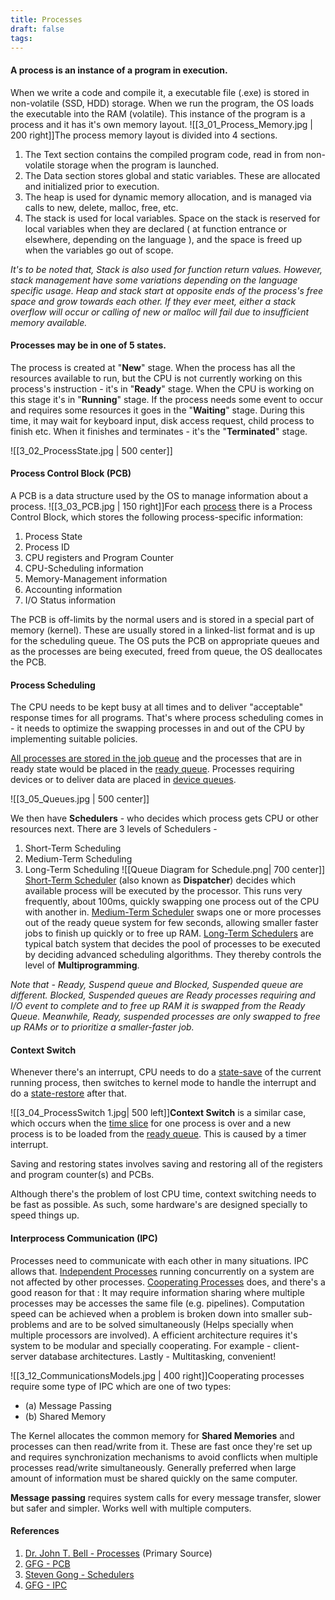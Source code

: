 ```yaml
---
title: Processes
draft: false
tags:
---
```

#### A process is an instance of a program in execution.

When we write a code and compile it, a executable file (.exe) is stored in non-volatile (SSD, HDD) storage.  When we run the program, the OS loads the executable into the RAM (volatile). This instance of the program is a process and it has it's own memory layout.
![[3_01_Process_Memory.jpg | 200 right]]The process memory layout is divided into 4 sections.

1. The Text section contains the compiled program code, read in from non-volatile storage when the program is launched.
2. The Data section stores global and static variables. These are allocated and initialized prior to execution.
3. The heap is used for dynamic memory allocation, and is managed via calls to new, delete, malloc, free, etc.
4. The stack is used for local variables. Space on the stack is reserved for local variables when they are declared ( at function entrance or elsewhere, depending on the language ), and the space is freed up when the variables go out of scope.

*It's to be noted that, Stack is also used for function return values. However, stack management have some variations depending on the language specific usage. Heap and stack start at opposite ends of the process's free space and grow towards each other. If they ever meet, either a stack overflow will occur or calling of new or malloc will fail due to insufficient memory available.*

#### Processes may be in one of 5 states.

The process is created at "**New**" stage. When the process has all the resources available to run, but the CPU is not currently working on this process's instruction - it's in "**Ready**" stage. When the CPU is working on this stage it's in "**Running**" stage. If the process needs some event to occur and requires some resources it goes in the "**Waiting**" stage. During this time, it may wait for keyboard input, disk access request, child process to finish etc.  When it finishes and terminates - it's the "**Terminated**" stage.

![[3_02_ProcessState.jpg | 500 center]]

#### Process Control Block (PCB)

A PCB is a data structure used by the OS to manage information about a process.
![[3_03_PCB.jpg | 150 right]]For each <u>process</u> there is a Process Control Block, which stores the following process-specific information:

1. Process State
2. Process ID
3. CPU registers and Program Counter
4. CPU-Scheduling information
5. Memory-Management information
6. Accounting information
7. I/O Status information

The PCB is off-limits by the normal users and is stored in a special part of memory (kernel). These are usually stored in a linked-list format and is up for the scheduling queue. The OS puts the PCB on appropriate queues and as the processes are being executed, freed from queue, the OS deallocates the PCB.

#### Process Scheduling

The CPU needs to be kept busy at all times and to deliver "acceptable" response times for all programs. That's where process scheduling comes in - it needs to optimize the swapping processes in and out of the CPU by implementing suitable policies.

<u>All processes are stored in the job queue</u> and the processes that are in ready state would be placed in  the <u>ready queue</u>. Processes requiring devices or to deliver data are placed in <u>device queues</u>.

![[3_05_Queues.jpg | 500 center]]

We then have **Schedulers** - who decides which process gets CPU or other resources next. There are 3 levels of Schedulers -

1. Short-Term Scheduling
2. Medium-Term Scheduling
3. Long-Term Scheduling
   ![[Queue Diagram for Schedule.png| 700 center]]
   <u>Short-Term Scheduler</u> (also known as **Dispatcher**) decides which available process will be executed by the processor. This runs very frequently, about 100ms, quickly swapping one process out of the CPU with another in.  <u>Medium-Term Scheduler</u> swaps one or more processes out of the ready queue system for few seconds, allowing smaller faster jobs to finish up quickly or to free up RAM. <u>Long-Term Schedulers</u> are typical batch system that decides the pool of processes to be executed by deciding advanced scheduling algorithms. They thereby controls the level of **Multiprogramming**.

*Note that - Ready, Suspend queue and Blocked, Suspended queue are different. Blocked, Suspended queues are Ready processes requiring and I/O event to complete and to free up RAM it is swapped from the Ready Queue. Meanwhile, Ready, suspended processes are only swapped to free up RAMs or to prioritize a smaller-faster job.*

#### Context Switch

Whenever there's an interrupt, CPU needs to do a <u>state-save</u> of the current running process, then switches to kernel mode to handle the interrupt and do a <u>state-restore</u> after that.

![[3_04_ProcessSwitch 1.jpg| 500 left]]**Context Switch** is a similar case, which occurs when the <u>time slice</u> for one process is over and a new process is to be loaded from the <u>ready queue</u>. This is caused by a timer interrupt.

Saving and restoring states involves saving and restoring all of the registers and program counter(s) and PCBs.

Although there's the problem of lost CPU time, context switching needs to be fast as possible. As such, some hardware's are designed specially to speed things up.

#### Interprocess Communication (IPC)

Processes need to communicate with each other in many situations. IPC allows that.
<u>Independent Processes</u> running concurrently on a system are not affected by other processes. <u>Cooperating Processes</u> does, and there's a good reason for that :
	It may require information sharing where multiple processes may be accesses the same file (e.g. pipelines). Computation speed can be achieved when a problem is broken down into smaller sub-problems and are to be solved simultaneously (Helps specially when multiple processors are involved).
	A efficient architecture requires it's system to be modular and specially cooperating. For example - client-server database architectures. Lastly - Multitasking, convenient!

![[3_12_CommunicationsModels.jpg | 400 right]]Cooperating processes require some type of IPC which are one of two types:

- (a) Message Passing
- (b) Shared Memory

The Kernel allocates the common memory for **Shared Memories**  and processes can then read/write from it. These are fast once they're set up and requires synchronization mechanisms to avoid conflicts when multiple processes read/write simultaneously. Generally preferred when large amount of information must be shared quickly on the same computer.

**Message passing** requires system calls for every message transfer, slower but safer and simpler. Works well with multiple computers.

#### References

1. [Dr. John T. Bell - Processes](https://www.cs.uic.edu/~jbell/CourseNotes/OperatingSystems/3_Processes.html) (Primary Source)
2. [GFG - PCB](https://www.geeksforgeeks.org/operating-systems/process-table-and-process-control-block-pcb/)
3. [Steven Gong - Schedulers](https://stevengong.co/notes/Scheduler)
4. [GFG - IPC](https://www.geeksforgeeks.org/operating-systems/inter-process-communication-ipc/)
